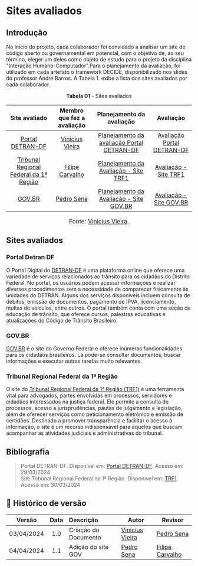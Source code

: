 # Sites avaliados 

## Introdução 
No início do projeto, cada colaborador foi convidado a analisar um site de código aberto ou governamental em potencial, com o objetivo de, ao seu término, eleger um deles como objeto de estudo para o projeto da disciplina "Interação Humano-Computador".Para o planejamento da avaliação, foi utilizado em cada artefato o framework DECIDE, disponibilizado nos slides do professor André Barros. A Tabela 1. exibe a lista dos sites avaliados por cada colaborador.

<p align="center"><b>Tabela 01</b> - Sites avaliados </p>

|                       Site avaliado                        |               Membro que fez a avaliação               |                             Planejamento da avaliação                             |                           Avaliação                            |
| :--------------------------------------------------------: | :----------------------------------------------------: | :-------------------------------------------------------------------------------: | :------------------------------------------------------------: |
| [Portal DETRAN-DF](https://portal.detran.df.gov.br/#/home) | [Vinicius Vieira](https://github.com/viniciusvieira00) | [Planejamento da avaliação Portal DETRAN-DF](avaliacoes/PlanejamentoDETRANDF.pdf) | [Avaliação Portal DETRAN-DF](avaliacoes/AvaliacaoDETRANDF.pdf) |
[Tribunal Regional Federal da 1ª Região](https://www.trf1.jus.br/trf1/home/) | [Filipe Carvalho](https://github.com/Filipe-002) | [Planejamento da Avaliação - Site TRF1](avaliacoes/PlanejamentoTRF1.pdf) | [Avaliação - Site TRF1](avaliacoes/AvaliacaoTRF1.pdf)
[GOV.BR](https://www.gov.br/pt-br) | [Pedro Sena](https://github.com/pedroyen21) | [Planejamento da Avaliação - Site GOV.BR](avaliacoes/PlanejamentoGOV.pdf) | [Avaliação - Site GOV.BR](avaliacoes/AvaliacaoGOV.pdf) | 

<font size="3"><p style="text-align: center">Fonte: [Vinicius Vieira](https://github.com/viniciusvieira00).</p></font>

## Sites avaliados

### Portal Detran DF
O Portal Digital do [DETRAN-DF](https://portal.detran.df.gov.br/#/home) é uma plataforma online que oferece uma variedade de serviços relacionados ao trânsito para os cidadãos do Distrito Federal. No portal, os usuários podem acessar informações e realizar diversos procedimentos sem a necessidade de comparecer fisicamente às unidades do DETRAN. Alguns dos serviços disponíveis incluem consulta de débitos, emissão de documentos, pagamento de IPVA, licenciamento, multas de veículos, entre outros. O portal também conta com uma seção de educação de trânsito, que oferece cursos, palestras educativas e atualizações do Código de Trânsito Brasileiro.
  
### GOV.BR 
[GOV.BR](https://www.gov.br/pt-br) é o site do Governo Federal e oferece inúmeras funcionalidades para os cidadãos brasileiros. Lá pode-se consultar documentos, buscar informações e executar outras tarefas muito relevantes.

### Tribunal Regional Federal da 1ª Região
O site do [Tribunal Regional Federal da 1ª Região (TRF1)](https://www.trf1.jus.br/trf1/home/) é uma ferramenta vital para advogados, partes envolvidas em processos, servidores e cidadãos interessados na justiça federal. Ele permite a consulta de processos, acesso a jurisprudências, pautas de julgamento e legislação, além de oferecer serviços como peticionamento eletrônico e emissão de certidões. Destinado a promover transparência e facilitar o acesso à informação, o site é um recurso indispensável para aqueles que buscam acompanhar as atividades judiciais e administrativas do tribunal.
## Bibliografia

> Portal DETRAN-DF. Disponível em: [Portal DETRAN-DF](https://portal.detran.df.gov.br/#/home). Acesso em: 29/03/2024 <BR>
> Site Tribunal Regional Federal da 1ª Região. Disponível em: [TRF1](https://www.trf1.jus.br/trf1/home/). Acesso em: 30/03/2024 <BR>

## 📑 Histórico de versão

|   Versão   | Data  | Descrição            | Autor                                                  | Revisor |
| :--------: | :---: | :------------------- | ------------------------------------------------------ | ------- |
| 03/04/2024 |  1.0  | Criação do Documento | [Vinicius Vieira](https://github.com/viniciusvieira00) | [Pedro Sena](https://github.com/pedroyen21)     |
| 04/04/2024 |  1.1  | Adição do site GOV | [Pedro Sena](https://github.com/pedroyen21) | [Filipe Carvalho](https://github.com/Filipe-002) | 